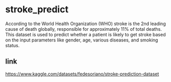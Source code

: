 # stroke_predict
According to the World Health Organization (WHO) stroke is the 2nd leading cause of death globally, responsible for approximately 11% of total deaths. This dataset is used to predict whether a patient is likely to get stroke based on the input parameters like gender, age, various diseases, and smoking status.

## link
https://www.kaggle.com/datasets/fedesoriano/stroke-prediction-dataset